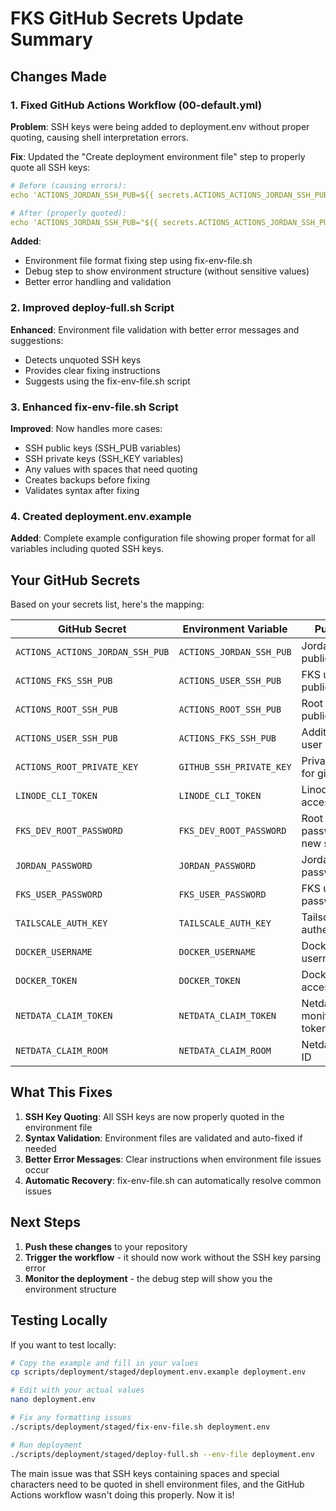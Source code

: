 # FKS GitHub Secrets Update Summary

## Changes Made

### 1. Fixed GitHub Actions Workflow (00-default.yml)

**Problem**: SSH keys were being added to deployment.env without proper quoting, causing shell interpretation errors.

**Fix**: Updated the "Create deployment environment file" step to properly quote all SSH keys:

```yaml
# Before (causing errors):
echo 'ACTIONS_JORDAN_SSH_PUB=${{ secrets.ACTIONS_ACTIONS_JORDAN_SSH_PUB }}' >> deployment.env

# After (properly quoted):
echo 'ACTIONS_JORDAN_SSH_PUB="${{ secrets.ACTIONS_ACTIONS_JORDAN_SSH_PUB }}"' >> deployment.env
```

**Added**: 
- Environment file format fixing step using fix-env-file.sh
- Debug step to show environment structure (without sensitive values)
- Better error handling and validation

### 2. Improved deploy-full.sh Script

**Enhanced**: Environment file validation with better error messages and suggestions:
- Detects unquoted SSH keys
- Provides clear fixing instructions
- Suggests using the fix-env-file.sh script

### 3. Enhanced fix-env-file.sh Script

**Improved**: Now handles more cases:
- SSH public keys (SSH_PUB variables)
- SSH private keys (SSH_KEY variables)
- Any values with spaces that need quoting
- Creates backups before fixing
- Validates syntax after fixing

### 4. Created deployment.env.example

**Added**: Complete example configuration file showing proper format for all variables including quoted SSH keys.

## Your GitHub Secrets

Based on your secrets list, here's the mapping:

| GitHub Secret | Environment Variable | Purpose |
|---------------|---------------------|---------|
| `ACTIONS_ACTIONS_JORDAN_SSH_PUB` | `ACTIONS_JORDAN_SSH_PUB` | Jordan's SSH public key |
| `ACTIONS_FKS_SSH_PUB` | `ACTIONS_USER_SSH_PUB` | FKS user SSH public key |
| `ACTIONS_ROOT_SSH_PUB` | `ACTIONS_ROOT_SSH_PUB` | Root SSH public key |
| `ACTIONS_USER_SSH_PUB` | `ACTIONS_FKS_SSH_PUB` | Additional user SSH key |
| `ACTIONS_ROOT_PRIVATE_KEY` | `GITHUB_SSH_PRIVATE_KEY` | Private key for git clone |
| `LINODE_CLI_TOKEN` | `LINODE_CLI_TOKEN` | Linode API access |
| `FKS_DEV_ROOT_PASSWORD` | `FKS_DEV_ROOT_PASSWORD` | Root password for new servers |
| `JORDAN_PASSWORD` | `JORDAN_PASSWORD` | Jordan user password |
| `FKS_USER_PASSWORD` | `FKS_USER_PASSWORD` | FKS user password |
| `TAILSCALE_AUTH_KEY` | `TAILSCALE_AUTH_KEY` | Tailscale VPN authentication |
| `DOCKER_USERNAME` | `DOCKER_USERNAME` | Docker Hub username |
| `DOCKER_TOKEN` | `DOCKER_TOKEN` | Docker Hub access token |
| `NETDATA_CLAIM_TOKEN` | `NETDATA_CLAIM_TOKEN` | Netdata monitoring token |
| `NETDATA_CLAIM_ROOM` | `NETDATA_CLAIM_ROOM` | Netdata room ID |

## What This Fixes

1. **SSH Key Quoting**: All SSH keys are now properly quoted in the environment file
2. **Syntax Validation**: Environment files are validated and auto-fixed if needed
3. **Better Error Messages**: Clear instructions when environment file issues occur
4. **Automatic Recovery**: fix-env-file.sh can automatically resolve common issues

## Next Steps

1. **Push these changes** to your repository
2. **Trigger the workflow** - it should now work without the SSH key parsing error
3. **Monitor the deployment** - the debug step will show you the environment structure

## Testing Locally

If you want to test locally:

```bash
# Copy the example and fill in your values
cp scripts/deployment/staged/deployment.env.example deployment.env

# Edit with your actual values
nano deployment.env

# Fix any formatting issues
./scripts/deployment/staged/fix-env-file.sh deployment.env

# Run deployment
./scripts/deployment/staged/deploy-full.sh --env-file deployment.env
```

The main issue was that SSH keys containing spaces and special characters need to be quoted in shell environment files, and the GitHub Actions workflow wasn't doing this properly. Now it is!
